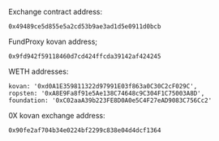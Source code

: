 Exchange contract address:  

    0x49489ce5d855e5a2cd53b9ae3ad1d5e0911d0bcb
    
FundProxy kovan address;

    0x9fd942f59118460d7cd424ffcda39142af424245

WETH addresses:

    kovan: '0xd0A1E359811322d97991E03f863a0C30C2cF029C',
    ropsten: '0xA8E9Fa8f91e5Ae138C74648c9C304F1C75003A8D',
    foundation: '0xC02aaA39b223FE8D0A0e5C4F27eAD9083C756Cc2'
    
0X kovan exchange address:

    0x90fe2af704b34e0224bf2299c838e04d4dcf1364